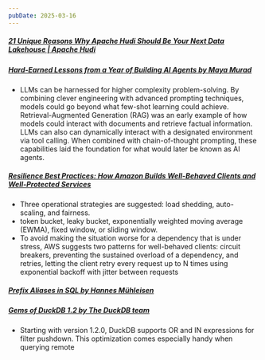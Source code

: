 ```yaml
---
pubDate: 2025-03-16
---
```


##### [21 Unique Reasons Why Apache Hudi Should Be Your Next Data Lakehouse | Apache Hudi](https://hudi.apache.org/blog/2025/03/05/hudi-21-unique-differentiators/)
##### [Hard-Earned Lessons from a Year of Building AI Agents by Maya Murad](https://medium.com/@mayamurad/hard-earned-lessons-from-a-year-of-building-ai-agents-945d90c78707)

- LLMs can be harnessed for higher complexity problem-solving. By combining clever engineering with advanced prompting techniques, models could go beyond what few-shot learning could achieve. Retrieval-Augmented Generation (RAG) was an early example of how models could interact with documents and retrieve factual information. LLMs can also can dynamically interact with a designated environment via tool calling. When combined with chain-of-thought prompting, these capabilities laid the foundation for what would later be known as AI agents.

##### [Resilience Best Practices: How Amazon Builds Well-Behaved Clients and Well-Protected Services](https://www.infoq.com/news/2025/03/aws-resilence-best-practices/)

- Three operational strategies are suggested: load shedding, auto-scaling, and fairness.
- token bucket, leaky bucket, exponentially weighted moving average (EWMA), fixed window, or sliding window.
- To avoid making the situation worse for a dependency that is under stress, AWS suggests two patterns for well-behaved clients: circuit breakers, preventing the sustained overload of a dependency, and retries, letting the client retry every request up to N times using exponential backoff with jitter between requests

##### [Prefix Aliases in SQL by Hannes Mühleisen](https://duckdb.org/2025/02/25/prefix-aliases-in-sql.html)
##### [Gems of DuckDB 1.2 by The DuckDB team](http://duckdb.org/2025/03/06/gems-of-duckdb-1-2.html)

- Starting with version 1.2.0, DuckDB supports OR and IN expressions for filter pushdown.
This optimization comes especially handy when querying remote
